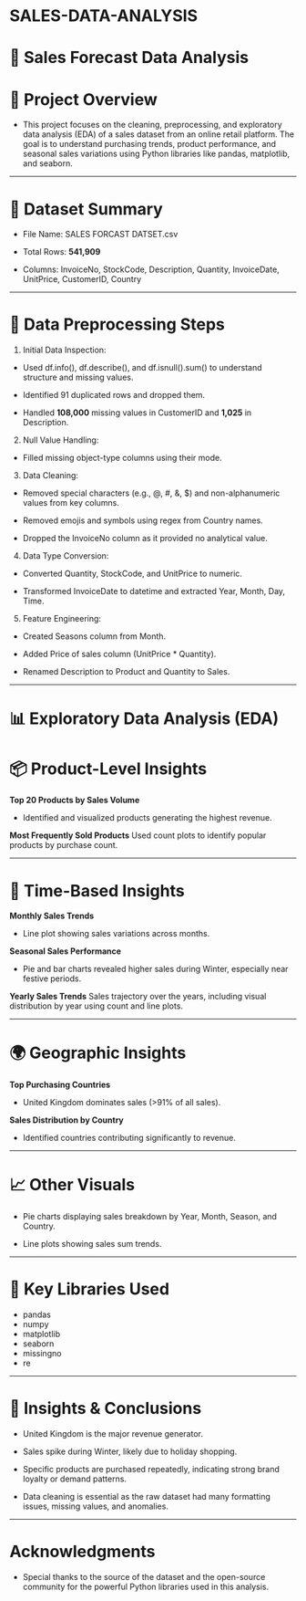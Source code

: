 # SALES-DATA-ANALYSIS

# 🛒 Sales Forecast Data Analysis

# 📌 Project Overview

* This project focuses on the cleaning, preprocessing, and exploratory data analysis (EDA) of a sales dataset from an online retail platform. The goal is to understand purchasing trends, product performance, and seasonal sales variations using Python libraries like pandas, matplotlib, and seaborn.


---

# 📂 Dataset Summary

* File Name: SALES FORCAST DATSET.csv

* Total Rows: **541,909**

* Columns: InvoiceNo, StockCode, Description, Quantity, InvoiceDate, UnitPrice, CustomerID, Country



---

# 🔧 Data Preprocessing Steps

1. Initial Data Inspection:

* Used df.info(), df.describe(), and df.isnull().sum() to understand structure and missing values.

* Identified 91 duplicated rows and dropped them.

* Handled **108,000** missing values in CustomerID and **1,025** in Description.



2. Null Value Handling:

* Filled missing object-type columns using their mode.



3. Data Cleaning:

* Removed special characters (e.g., @, #, &, $) and non-alphanumeric values from key columns.

* Removed emojis and symbols using regex from Country names.

* Dropped the InvoiceNo column as it provided no analytical value.



4. Data Type Conversion:

* Converted Quantity, StockCode, and UnitPrice to numeric.

* Transformed InvoiceDate to datetime and extracted Year, Month, Day, Time.



5. Feature Engineering:

* Created Seasons column from Month.

* Added Price of sales column (UnitPrice * Quantity).

* Renamed Description to Product and Quantity to Sales.





---

# 📊 Exploratory Data Analysis (EDA)

# 📦 Product-Level Insights

**Top 20 Products by Sales Volume**
* Identified and visualized products generating the highest revenue.

**Most Frequently Sold Products**
Used count plots to identify popular products by purchase count.



---

# 📅 Time-Based Insights

**Monthly Sales Trends**
* Line plot showing sales variations across months.

**Seasonal Sales Performance**
* Pie and bar charts revealed higher sales during Winter, especially near festive periods.

**Yearly Sales Trends**
Sales trajectory over the years, including visual distribution by year using count and line plots.



---

# 🌍 Geographic Insights

**Top Purchasing Countries**
* United Kingdom dominates sales (>91% of all sales).

**Sales Distribution by Country**
* Identified countries contributing significantly to revenue.



---

# 📈 Other Visuals

* Pie charts displaying sales breakdown by Year, Month, Season, and Country.

* Line plots showing sales sum trends.



---

# 📎 Key Libraries Used

* pandas
* numpy
* matplotlib
* seaborn
* missingno
* re


---

# 🧠 Insights & Conclusions

* United Kingdom is the major revenue generator.

* Sales spike during Winter, likely due to holiday shopping.

* Specific products are purchased repeatedly, indicating strong brand loyalty or demand patterns.

* Data cleaning is essential as the raw dataset had many formatting issues, missing values, and anomalies.


---

# Acknowledgments

* Special thanks to the source of the dataset and the open-source community for the powerful Python libraries used in this analysis.


